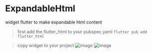 # ExpandableHtml
widget flutter to make expandable html content

> first add the flutter_html to your pubspec.yaml
```flutter pub add flutter_html```

> copy widget to your project
![image](https://github.com/Hendriyawan/ExpandableHtml/master/ss1.png)
![image](https://github.com/Hendriyawan/ExpandableHtml/master/ss2.png)
